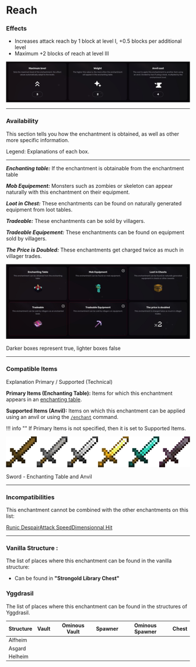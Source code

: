 # Reach
### Effects
*   Increases attack reach by 1 block at level I, +0.5 blocks per additional level
*   Maximum +2 blocks of reach at level III

![](/images/voxel/enchantment/weapon-enchantment/image_1756618493371_107.png)

* * *

### Availability

This section tells you how the enchantment is obtained, as well as other more specific information.

Legend: Explanations of each box.[](#legend-explanations-of-each-box)

* * *

_**Enchanting table:**_ If the enchantment is obtainable from the enchantment table

_**Mob Equipement:**_ Monsters such as zombies or skeleton can appear naturally with this enchantment on their equipment.

_**Loot in Chest:**_ These enchantments can be found on naturally generated equipment from loot tables.

_**Tradeable:**_ These enchantments can be sold by villagers.

_**Tradeable Equipement:**_ These enchantments can be found on equipment sold by villagers.

_**The Price is Doubled:**_ These enchantments get charged twice as much in villager trades.

![](/images/voxel/enchantment/weapon-enchantment/image_1756618493371_170.png)

Darker boxes represent true, lighter boxes false

* * *

### Compatible Items
Explanation Primary / Supported (Technical)[](#explanation-primary-supported-technical)

**Primary Items (Enchanting Table):** Items for which this enchantment appears in an [enchanting table](https://minecraft.wiki/w/Enchanting_table).

**Supported Items (Anvil):** Items on which this enchantment can be applied using an anvil or using the [`/enchant`](https://minecraft.wiki/w/Commands/enchant) command.

!!! info ""
    If Primary Items is not specified, then it is set to Supported Items.

![](/images/voxel/enchantment/weapon-enchantment/image_1756618493371_755.png)

Sword - Enchanting Table and Anvil

* * *

### Incompatibilities

This enchantment cannot be combined with the other enchantments on this list:

[Runic Despair](/external/neoenchants/enchantment/weapon-enchantment/runic-despair)[Attack Speed](/external/neoenchants/enchantment/weapon-enchantment/attack-speed)[Dimensionnal Hit](/external/neoenchants/enchantment/weapon-enchantment/dimensionnal-hit)

* * *

### Vanilla Structure :

The list of places where this enchantment can be found in the vanilla structure:

*   Can be found in **"Strongold Library Chest"**
### Yggdrasil

The list of places where this enchantment can be found in the structures of Yggdrasil.

| Structure | Vault | Ominous Vault | Spawner | Ominous Spawner | Chest |
| --- | --- | --- | --- | --- | --- |
| Alfheim |  |  |  |  |  |
| Asgard |  |  |  |  |  |
| Helheim |  |  |  |  |  |
